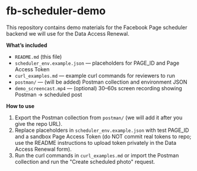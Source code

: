 # fb-scheduler-demo

This repository contains demo materials for the Facebook Page scheduler backend we will use for the Data Access Renewal.

**What’s included**
- `README.md` (this file)
- `scheduler_env.example.json` — placeholders for PAGE_ID and Page Access Token
- `curl_examples.md` — example curl commands for reviewers to run
- `postman/` — (will be added) Postman collection and environment JSON
- `demo_screencast.mp4` — (optional) 30–60s screen recording showing Postman -> scheduled post

**How to use**
1. Export the Postman collection from `postman/` (we will add it after you give the repo URL).
2. Replace placeholders in `scheduler_env.example.json` with test PAGE_ID and a sandbox Page Access Token (do NOT commit real tokens to repo; use the README instructions to upload token privately in the Data Access Renewal form).
3. Run the curl commands in `curl_examples.md` or import the Postman collection and run the "Create scheduled photo" request.

